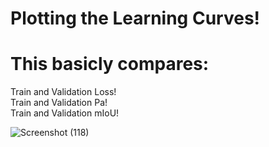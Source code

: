# Plotting the Learning Curves!

# This basicly compares:  
Train and Validation Loss!  
Train and Validation Pa!  
Train and Validation mIoU!  

![Screenshot (118)](https://github.com/TeachAI-UZ/CodingMasters/assets/89033710/5d5a1ab2-20ba-48f3-abfc-df861581d78c)
